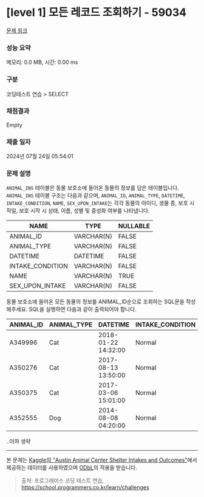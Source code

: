 # [level 1] 모든 레코드 조회하기 - 59034 

[문제 링크](https://school.programmers.co.kr/learn/courses/30/lessons/59034) 

### 성능 요약

메모리: 0.0 MB, 시간: 0.00 ms

### 구분

코딩테스트 연습 > SELECT

### 채점결과

Empty

### 제출 일자

2024년 07월 24일 05:54:01

### 문제 설명

<p><code>ANIMAL_INS</code> 테이블은 동물 보호소에 들어온 동물의 정보를 담은 테이블입니다. <code>ANIMAL_INS</code> 테이블 구조는 다음과 같으며, <code>ANIMAL_ID</code>, <code>ANIMAL_TYPE</code>, <code>DATETIME</code>, <code>INTAKE_CONDITION</code>, <code>NAME</code>, <code>SEX_UPON_INTAKE</code>는 각각 동물의 아이디, 생물 종, 보호 시작일, 보호 시작 시 상태, 이름, 성별 및 중성화 여부를 나타냅니다.</p>
<table class="table">
        <thead><tr>
<th>NAME</th>
<th>TYPE</th>
<th>NULLABLE</th>
</tr>
</thead>
        <tbody><tr>
<td>ANIMAL_ID</td>
<td>VARCHAR(N)</td>
<td>FALSE</td>
</tr>
<tr>
<td>ANIMAL_TYPE</td>
<td>VARCHAR(N)</td>
<td>FALSE</td>
</tr>
<tr>
<td>DATETIME</td>
<td>DATETIME</td>
<td>FALSE</td>
</tr>
<tr>
<td>INTAKE_CONDITION</td>
<td>VARCHAR(N)</td>
<td>FALSE</td>
</tr>
<tr>
<td>NAME</td>
<td>VARCHAR(N)</td>
<td>TRUE</td>
</tr>
<tr>
<td>SEX_UPON_INTAKE</td>
<td>VARCHAR(N)</td>
<td>FALSE</td>
</tr>
</tbody>
      </table>
<p>동물 보호소에 들어온 모든 동물의 정보를 ANIMAL_ID순으로 조회하는 SQL문을 작성해주세요. SQL을 실행하면 다음과 같이 출력되어야 합니다.</p>
<table class="table">
        <thead><tr>
<th>ANIMAL_ID</th>
<th>ANIMAL_TYPE</th>
<th>DATETIME</th>
<th>INTAKE_CONDITION</th>
<th>NAME</th>
<th>SEX_UPON_INTAKE</th>
</tr>
</thead>
        <tbody><tr>
<td>A349996</td>
<td>Cat</td>
<td>2018-01-22 14:32:00</td>
<td>Normal</td>
<td>Sugar</td>
<td>Neutered Male</td>
</tr>
<tr>
<td>A350276</td>
<td>Cat</td>
<td>2017-08-13 13:50:00</td>
<td>Normal</td>
<td>Jewel</td>
<td>Spayed Female</td>
</tr>
<tr>
<td>A350375</td>
<td>Cat</td>
<td>2017-03-06 15:01:00</td>
<td>Normal</td>
<td>Meo</td>
<td>Neutered Male</td>
</tr>
<tr>
<td>A352555</td>
<td>Dog</td>
<td>2014-08-08 04:20:00</td>
<td>Normal</td>
<td>Harley</td>
<td>Spayed Female</td>
</tr>
</tbody>
      </table>
<p>..이하 생략</p>

<hr>

<p>본 문제는 <a href="https://www.kaggle.com/aaronschlegel/austin-animal-center-shelter-intakes-and-outcomes" target="_blank" rel="noopener">Kaggle의 "Austin Animal Center Shelter Intakes and Outcomes"</a>에서 제공하는 데이터를 사용하였으며 <a href="https://opendatacommons.org/licenses/odbl/1.0/" target="_blank" rel="noopener">ODbL</a>의 적용을 받습니다.</p>


> 출처: 프로그래머스 코딩 테스트 연습, https://school.programmers.co.kr/learn/challenges